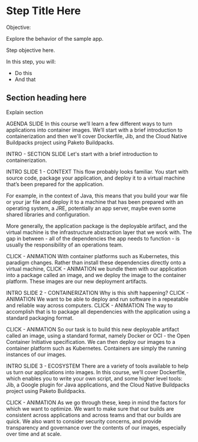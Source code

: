 # Step Title Here

Objective:

Explore the behavior of the sample app.

Step objective here.

In this step, you will:
- Do this
- And that

## Section heading here
Explain section


AGENDA SLIDE
In this course we’ll learn a few different ways to turn applications into container images. We’ll start with a brief introduction to containerization and then we'll cover Dockerfile, Jib, and the Cloud Native Buildpacks project using Paketo Buildpacks.

INTRO - SECTION SLIDE
Let's start with a brief introduction to containerization.

INTRO SLIDE 1 - CONTEXT
This flow probably looks familiar. You start with source code, package your application, and deploy it to a virtual machine that’s been prepared for the application.

For example, in the context of Java, this means that you build your war file or your jar file and deploy it to a machine that has been prepared with an operating system, a JRE, potentially an app server, maybe even some shared libraries and configuration. 

More generally, the application package is the deployable artifact, and the virtual machine is the infrastructure abstraction layer that we work with. The gap in between - all of the dependencies the app needs to function - is usually the responsibility of an operations team. 

CLICK - ANIMATION
With container platforms such as Kubernetes, this paradigm changes. Rather than install these dependencies directly onto a virtual machine, CLICK - ANIMATION we bundle them with our application into a package called an image, and we deploy the image to the container platform. These images are our new deployment artifacts.

INTRO SLIDE 2 - CONTAINERIZATION
Why is this shift happening? CLICK - ANIMATION We want to be able to deploy and run software in a repeatable and reliable way across computers. CLICK - ANIMATION The way to accomplish that is to package all dependencies with the application using a standard packaging format. 

CLICK - ANIMATION
So our task is to build this new deployable artifact called an image, using a standard format, namely Docker or OCI - the Open Container Initiative specification. We can then deploy our images to a container platform such as Kubernetes. Containers are simply the running instances of our images.

INTRO SLIDE 3 - ECOSYSTEM
There are a variety of tools available to help us turn our applications into images. In this course, we’ll cover Dockerfile, which enables you to write your own script, and some higher level tools: Jib, a Google plugin for Java applications, and the Cloud Native Buildpacks project using Paketo Buildpacks.

CLICK - ANIMATION
As we go through these, keep in mind the factors for which we want to optimize. We want to make sure that our builds are consistent across applications and across teams and that our builds are quick. We also want to consider security concerns, and provide transparency and governance over the contents of our images, especially over time and at scale.

